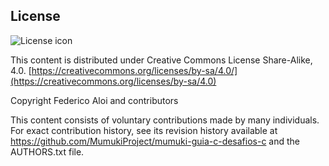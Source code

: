 ## License
![License icon](https://licensebuttons.net/l/by-sa/3.0/88x31.png)

This content is distributed under Creative Commons License Share-Alike, 4.0. [https://creativecommons.org/licenses/by-sa/4.0/](https://creativecommons.org/licenses/by-sa/4.0)

Copyright Federico Aloi and contributors

This content consists of voluntary contributions made by many
individuals. For exact contribution history, see its revision history
available at https://github.com/MumukiProject/mumuki-guia-c-desafios-c and the AUTHORS.txt file.


